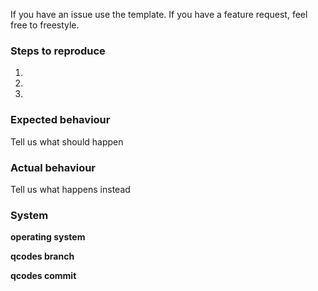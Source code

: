If you have an issue use the template.
If you have a feature request, feel free to freestyle.
### Steps to reproduce
1.
2.
3.

### Expected behaviour
Tell us what should happen

### Actual behaviour
Tell us what happens instead

### System
**operating system**

**qcodes branch**

**qcodes commit**

